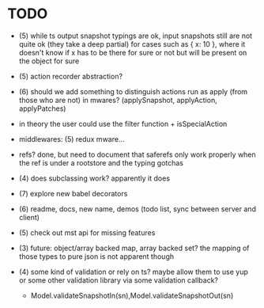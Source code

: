 # TODO

- (5) while ts output snapshot typings are ok, input snapshots still are not quite ok (they take a deep partial) for cases
  such as { x: 10 }, where it doesn't know if x has to be there for sure or not but will be present on the object for sure

- (5) action recorder abstraction?

- (6) should we add something to distinguish actions run as apply (from those who are not) in mwares? (applySnapshot, applyAction, applyPatches)
- in theory the user could use the filter function + isSpecialAction

- middlewares: (5) redux mware...

- refs? done, but need to document that saferefs only work properly when the ref is under a rootstore and the typing gotchas

- (4) does subclassing work? apparently it does

- (7) explore new babel decorators

- (6) readme, docs, new name, demos (todo list, sync between server and client)

- (5) check out mst api for missing features

- (3) future: object/array backed map, array backed set? the mapping of those types to pure json is not apparent though
- (4) some kind of validation or rely on ts? maybe allow them to use yup or some other validation library via some validation callback?
  - Model.validateSnapshotIn(sn),Model.validateSnapshotOut(sn)
